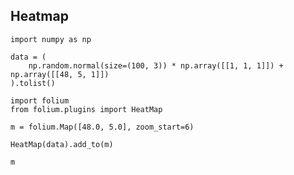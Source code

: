 ## Heatmap

```{code-cell} ipython3
import numpy as np

data = (
    np.random.normal(size=(100, 3)) * np.array([[1, 1, 1]]) + np.array([[48, 5, 1]])
).tolist()
```

```{code-cell} ipython3
import folium
from folium.plugins import HeatMap

m = folium.Map([48.0, 5.0], zoom_start=6)

HeatMap(data).add_to(m)

m
```
